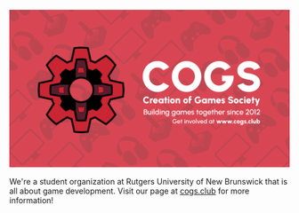 ![A banner that depicts a cog shaped logo.](cogs-banner.png)

We're a student organization at Rutgers University of New Brunswick that is all about game development. Visit our page at [cogs.club](https://cogs.club) for more information!